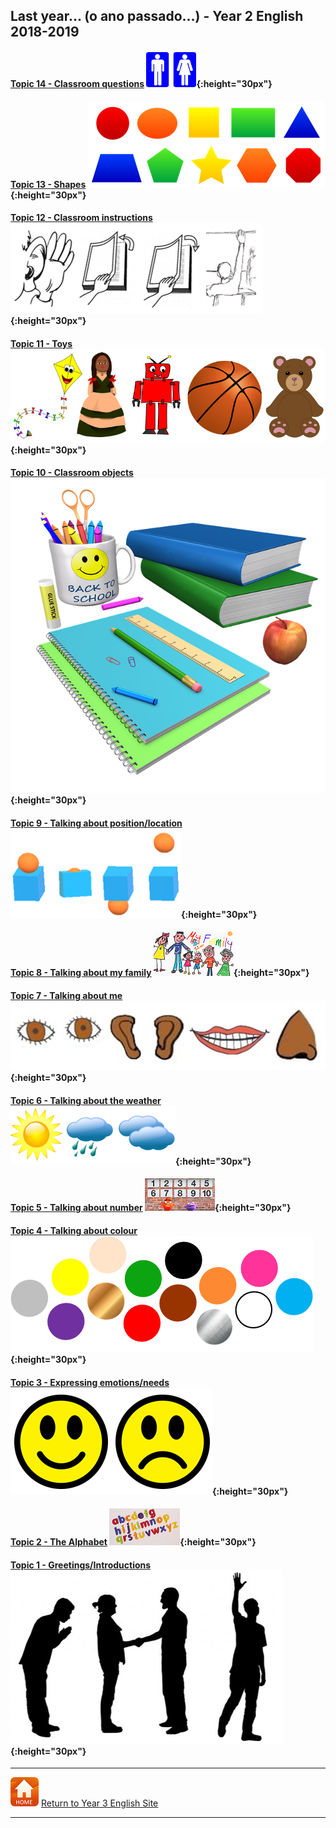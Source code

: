 ## Last year... (o ano passado...) - Year 2 English 2018-2019

<!--### Part 2 
#### [Topic 14 - Language for playing games...]
#### [Topic 15 - Actions... I can...] 
#### [Topic 16 - Actions - I can...]   
Topic 15 - Actions... I can...-->  

#### [Topic 14 - Classroom questions](https://tangerina-pt.github.io/English/Classroom_Q_B) ![toilet](/images/toilet.png){:height="30px"}

#### [Topic 13 - Shapes](https://tangerina-pt.github.io/English/Shapes_B) ![shape](/images/shape.PNG){:height="30px"}

#### [Topic 12 - Classroom instructions](https://tangerina-pt.github.io/English/Classroom_I_B) ![clin](/images/clin.PNG){:height="30px"}

<!--#### [Topic 11 - Toys] -->
#### [Topic 11 - Toys](https://tangerina-pt.github.io/English/Toys_B) ![toys](/images/toys.PNG){:height="30px"}

<!--#### [Topic 10 - Classroom objects] -->
#### [Topic 10 - Classroom objects](https://tangerina-pt.github.io/English/Classroom_Objects_B) ![classo](/images/classo.png){:height="30px"}

<!--#### Topic 9 - Talking about position/location-->
#### [Topic 9 - Talking about position/location](https://tangerina-pt.github.io/English/Prep_Place_B) ![prep](/images/prep.png){:height="30px"}

<!--#### Topic 8 - Talking about my family-->
#### [Topic 8 - Talking about my family](https://tangerina-pt.github.io/English/Family_B) ![elffm1](/images/elffm1.png){:height="30px"}

<!--#### Topic 7 - Talking about me-->
#### [Topic 7 - Talking about me](https://tangerina-pt.github.io/English/Body_Parts_B) ![body](/images/body.PNG){:height="30px"}

#### [Topic 6 - Talking about the weather](https://tangerina-pt.github.io/English/Weather_B) ![wsym](/images/wsym.PNG){:height="30px"}

#### [Topic 5 - Talking about number](https://tangerina-pt.github.io/English/Number_B) ![pmno](/images/pmno.PNG){:height="30px"}

#### [Topic 4 - Talking about colour](https://tangerina-pt.github.io/English/Colours_B) ![colmix2](/images/colmix2.png){:height="30px"}

#### [Topic 3 - Expressing emotions/needs](https://tangerina-pt.github.io/English/Feelings_B) ![feel](/images/feel.PNG){:height="30px"}

#### [Topic 2 - The Alphabet](https://tangerina-pt.github.io/English/Alphabet_B) ![alph](/images/alph.png){:height="30px"}

#### [Topic 1 - Greetings/Introductions](https://tangerina-pt.github.io/English/Greetings_B) ![gtsym](/images/gtsym.PNG){:height="30px"}

***
[![home](/images/home.PNG)](https://tangerina-pt.github.io/English/Year2) [Return to Year 3 English Site](https://tangerina-pt.github.io/English/Year3)

***
